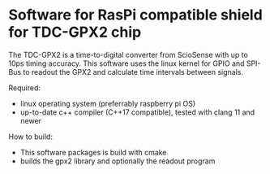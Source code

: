 # Software for RasPi compatible shield for TDC-GPX2 chip
The TDC-GPX2 is a time-to-digital converter from ScioSense with up to 10ps timing accuracy. This software uses the linux kernel for GPIO and SPI-Bus to readout the GPX2 and calculate time intervals between signals.

Required:
- linux operating system (preferrably raspberry pi OS)
- up-to-date c++ compiler (C++17 compatible), tested with clang 11 and newer

How to build:
- This software packages is build with cmake
- builds the gpx2 library and optionally the readout program
